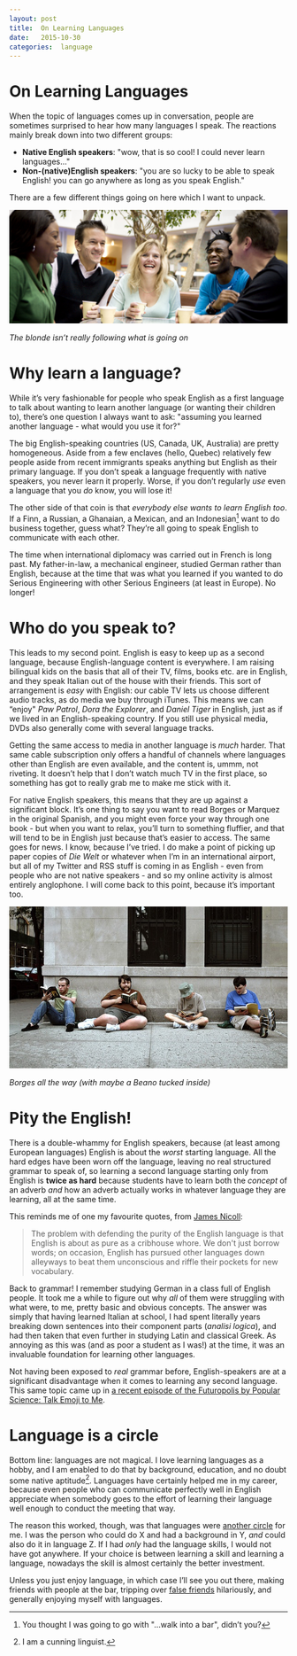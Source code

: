 ```yaml
---
layout: post
title:  On Learning Languages 
date:   2015-10-30 
categories:  language 
---
```


# On Learning Languages


When the topic of languages comes up in conversation, people are sometimes surprised to hear how many languages I speak. The reactions mainly break down into two different groups:

- **Native English speakers**: "wow, that is so cool! I could never learn languages…"
- **Non-(native)English speakers**: "you are so lucky to be able to speak English! you can go anywhere as long as you speak English."

There are a few different things going on here which I want to unpack.

![](/images/unknown_filename.260.png)

*The blonde isn’t really following what is going on*

# Why learn a language?

While it’s very fashionable for people who speak English as a first language to talk about wanting to learn another language (or wanting their children to), there’s one question I always want to ask: "assuming you learned another language - what would you use it for?"

The big English-speaking countries (US, Canada, UK, Australia) are pretty homogeneous. Aside from a few enclaves (hello, Quebec) relatively few people aside from recent immigrants speaks anything but English as their primary language. If you don’t speak a language frequently with native speakers, you never learn it properly. Worse, if you don’t regularly *use* even a language that you *do* know, you will lose it!

The other side of that coin is that *everybody else wants to learn English too*. If a Finn, a Russian, a Ghanaian, a Mexican, and an Indonesian[^1] want to do business together, guess what? They’re all going to speak English to communicate with each other.

The time when international diplomacy was carried out in French is long past. My father-in-law, a mechanical engineer, studied German rather than English, because at the time that was what you learned if you wanted to do Serious Engineering with other Serious Engineers (at least in Europe). No longer!

# Who do you speak to?

This leads to my second point. English is easy to keep up as a second language, because English-language content is everywhere. I am raising bilingual kids on the basis that all of their TV, films, books etc. are in English, and they speak Italian out of the house with their friends. This sort of arrangement is *easy* with English: our cable TV lets us choose different audio tracks, as do media we buy through iTunes. This means we can “enjoy" *Paw Patrol*, *Dora the Explorer*, and *Daniel Tiger* in English, just as if we lived in an English-speaking country. If you still use physical media, DVDs also generally come with several language tracks.

Getting the same access to media in another language is *much* harder. That same cable subscription only offers a handful of channels where languages other than English are even available, and the content is, ummm, not riveting. It doesn’t help that I don’t watch much TV in the first place, so something has got to really grab me to make me stick with it.

For native English speakers, this means that they are up against a significant block. It’s one thing to say you want to read Borges or Marquez in the original Spanish, and you might even force your way through one book - but when you want to relax, you’ll turn to something fluffier, and that will tend to be in English just because that’s easier to access. The same goes for news. I know, because I’ve tried. I do make a point of picking up paper copies of *Die Welt* or whatever when I’m in an international airport, but all of my Twitter and RSS stuff is coming in as English - even from people who are not native speakers - and so my online activity is almost entirely anglophone. I will come back to this point, because it’s important too.

![](/images/unknown_filename.259.png)

*Borges all the way (with maybe a Beano tucked inside)*

# Pity the English!

There is a double-whammy for English speakers, because (at least among European languages) English is about the *worst* starting language. All the hard edges have been worn off the language, leaving no real structured grammar to speak of, so learning a second language starting only from English is **twice as hard** because students have to learn both the *concept* of an adverb *and* how an adverb actually works in whatever language they are learning, all at the same time.

This reminds me of one my favourite quotes, from [James Nicoll](https://groups.google.com/forum/#!original/rec.arts.sf-lovers/5tQFnNbvN80/1pfKcGbEYckJ):

> The problem with defending the purity of the English language is that English is about as pure as a cribhouse whore. We don't just borrow words; on occasion, English has pursued other languages down alleyways to beat them unconscious and riffle their pockets for new vocabulary.

Back to grammar! I remember studying German in a class full of English people. It took me a while to figure out why *all* of them were struggling with what were, to me, pretty basic and obvious concepts. The answer was simply that having learned Italian at school, I had spent literally years breaking down sentences into their component parts (*analisi logica*), and had then taken that even further in studying Latin and classical Greek. As annoying as this was (and as poor a student as I was!) at the time, it was an invaluable foundation for learning other languages.

Not having been exposed to *real* grammar before, English-speakers are at a significant disadvantage when it comes to learning any second language. This same topic came up in [a recent episode of the Futuropolis by Popular Science: Talk Emoji to Me](https://overcast.fm/+E5uXSkaCc).

# Language is a circle

Bottom line: languages are not magical. I love learning languages as a hobby, and I am enabled to do that by background, education, and no doubt some native aptitude[^2]. Languages have certainly helped me in my career, because even people who can communicate perfectly well in English appreciate when somebody goes to the effort of learning their language well enough to conduct the meeting that way.

The reason this worked, though, was that languages were [another circle](http://findthethread.postach.io/post/intersections "Intersections" ) for me. I was the person who could do X and had a background in Y, *and* could also do it in language Z. If I had *only* had the language skills, I would not have got anywhere. If your choice is between learning a skill and learning a language, nowadays the skill is almost certainly the better investment.

Unless you just enjoy language, in which case I’ll see you out there, making friends with people at the bar, tripping over [false friends](https://en.wikipedia.org/wiki/False_friend) hilariously, and generally enjoying myself with languages.

[^1]: You thought I was going to go with "…walk into a bar", didn’t you?
[^2]: I am a cunning linguist[^3].
[^3]: Sorry - not sorry.

